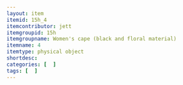 ```yaml
---
layout: item
itemid: 15h_4
itemcontributor: jett
itemgroupid: 15h
itemgroupname: Women's cape (black and floral material)
itemname: 4
itemtype: physical object
shortdesc: 
categories: [  ]
tags: [  ]
---
```







